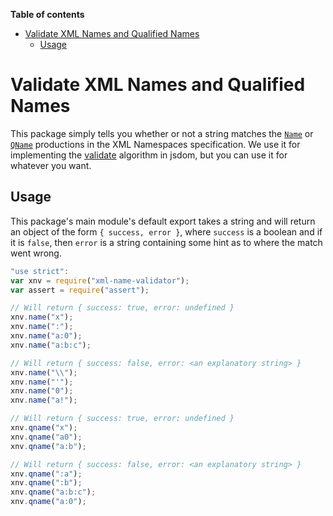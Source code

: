 <!-- START doctoc generated TOC please keep comment here to allow auto update -->
<!-- DON'T EDIT THIS SECTION, INSTEAD RE-RUN doctoc TO UPDATE -->
**Table of contents**

- [Validate XML Names and Qualified Names](#validate-xml-names-and-qualified-names)
  - [Usage](#usage)

<!-- END doctoc generated TOC please keep comment here to allow auto update -->

# Validate XML Names and Qualified Names

This package simply tells you whether or not a string matches the [`Name`](http://www.w3.org/TR/xml/#NT-Name) or [`QName`](http://www.w3.org/TR/xml-names/#NT-QName) productions in the XML Namespaces specification. We use it for implementing the [validate](https://dom.spec.whatwg.org/#validate) algorithm in jsdom, but you can use it for whatever you want.

## Usage

This package's main module's default export takes a string and will return an object of the form `{ success, error }`, where `success` is a boolean and if it is `false`, then `error` is a string containing some hint as to where the match went wrong.

```js
"use strict":
var xnv = require("xml-name-validator");
var assert = require("assert");

// Will return { success: true, error: undefined }
xnv.name("x");
xnv.name(":");
xnv.name("a:0");
xnv.name("a:b:c");

// Will return { success: false, error: <an explanatory string> }
xnv.name("\\");
xnv.name("'");
xnv.name("0");
xnv.name("a!");

// Will return { success: true, error: undefined }
xnv.qname("x");
xnv.qname("a0");
xnv.qname("a:b");

// Will return { success: false, error: <an explanatory string> }
xnv.qname(":a");
xnv.qname(":b");
xnv.qname("a:b:c");
xnv.qname("a:0");
```
